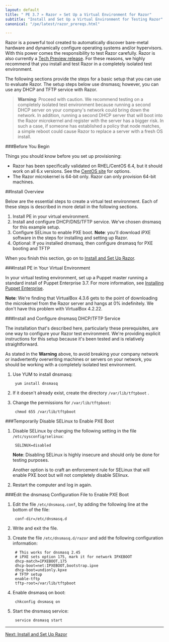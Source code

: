 ```yaml
---
layout: default
title: " PE 3.7 » Razor » Set Up a Virtual Environment for Razor"
subtitle: "Install and Set Up a Virtual Environment for Testing Razor"
canonical: "/pe/latest/razor_prereqs.html"

---
```


Razor is a powerful tool created to automatically discover bare-metal hardware and dynamically configure operating systems and/or hypervisors. With this power comes the responsibility to test Razor carefully. Razor is also currently a [Tech Preview release](http://puppetlabs.com/services/tech-preview). For these reasons, we highly recommend that you install and test Razor in a completely isolated test environment.

The following sections provide the steps for a basic setup that you can use to evaluate Razor. The setup steps below use dnsmasq; however, you can use any DHCP and TFTP service with Razor.

>**Warning**: Proceed with caution. We recommend testing on a completely isolated test environment because running a second DHCP server on your company's network could bring down the network. In addition, running a second DHCP server that will boot into the Razor microkernel and register with the server has a bigger risk. In such a case, if someone has established a policy that node matches, a simple reboot could cause Razor to replace a server with a fresh OS install.

###Before You Begin

Things you should know before you set up provisioning:

+ Razor has been specifically validated on RHEL/CentOS 6.4, but it should work on all 6.x versions. See the [CentOS site](http://isoredirect.centos.org/centos/6/isos/x86_64/) for options.
+ The Razor microkernel is 64-bit only. Razor can only provision 64-bit machines.

##Install Overview

Below are the essential steps to create a virtual test environment. Each of these steps is described in more detail in the following sections.

1. Install PE in your virtual environment.
2. Install and configure DHCP/DNS/TFTP service.
	We've chosen dnsmasq for this example setup.
3. Configure SELinux to enable PXE boot.
	**Note**: you'll download iPXE software in the steps for installing and setting up Razor.
4. Optional: If you installed dnsmasq, then configure dnsmasq for PXE booting and TFTP

When you finish this section, go on to [Install and Set Up Razor](./razor_install.html).

###Install PE in Your Virtual Environment

In your virtual testing environment, set up a Puppet master running a standard install of Puppet Enterprise 3.7. For more information, see [Installing Puppet Enterprise](./install_basic.html).

**Note**: We're finding that VirtualBox 4.3.6 gets to the point of downloading the microkernel from the Razor server and hangs at 0% indefinitely. We don't have this problem with VirtualBox 4.2.22.


###Install and Configure dnsmasq DHCP/TFTP Service

The installation that's described here, particularly these prerequisites, are one way to configure your Razor test environment. We're providing explicit instructions for this setup because it's been tested and is relatively straightforward.

As stated in the **Warning** above, to avoid breaking your company network or inadvertently overwriting machines or servers on your network, you should be working with a completely isolated test environment.


1. Use YUM to install dnsmasq:

		yum install dnsmasq

2. If it doesn't already exist, create the directory `/var/lib/tftpboot` .
3. Change the permissions for `/var/lib/tftpboot`:

		chmod 655 /var/lib/tftpboot

###Temporarily Disable SELinux to Enable PXE Boot

1. Disable SELinux by changing the following setting in the file `/etc/sysconfig/selinux`:

		SELINUX=disabled

	**Note**: Disabling SELinux is highly insecure and should only be done for testing  purposes.

	Another option is to craft an enforcement rule for SELinux that will enable PXE boot but will not completely disable SElinux.

2. Restart the computer and log in again.

###Edit the dnsmasq Configuration File to Enable PXE Boot

1. Edit the file `/etc/dnsmasq.conf`, by adding the following line at the bottom of the file:

		conf-dir=/etc/dnsmasq.d

2. Write and exit the file.
3. Create the file `/etc/dnsmasq.d/razor` and add the following configuration information:

		# This works for dnsmasq 2.45
		# iPXE sets option 175, mark it for network IPXEBOOT
		dhcp-match=IPXEBOOT,175
		dhcp-boot=net:IPXEBOOT,bootstrap.ipxe
		dhcp-boot=undionly.kpxe
		# TFTP setup
		enable-tftp
		tftp-root=/var/lib/tftpboot

4. Enable dnsmasq on boot:

		chkconfig dnsmasq on

5. Start the dnsmasq service:

		service dnsmasq start


* * *


[Next: Install and Set Up Razor](./razor_install.html)